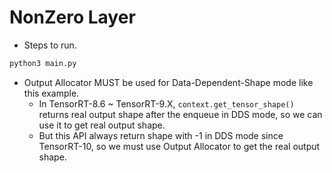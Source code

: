 # NonZero Layer

+ Steps to run.

```bash
python3 main.py
```

+ Output Allocator MUST be used for Data-Dependent-Shape mode like this example.
  + In TensorRT-8.6 ~ TensorRT-9.X, `context.get_tensor_shape()` returns real output shape after the enqueue in DDS mode, so we can use it to get real output shape.
  + But this API always return shape with -1 in DDS mode since TensorRT-10, so we must use Output Allocator to get the real output shape.
